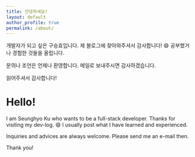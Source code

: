 ```yaml
---
title: 안녕하세요!
layout: default
author_profile: true
permalink: /about/
---
```


개발자가 되고 싶은 구승효입니다.
제 블로그에 찾아와주셔서 감사합니다! :smile:
공부했거나 경험한 것들을 올립니다.

문의나 조언은 언제나 환영합니다.
메일로 보내주시면 감사하겠습니다.


읽어주셔서 감사합니다!


# Hello!

I am Seunghyo Ku who wants to be a full-stack developer.
Thanks for visiting my dev-log. :smile:
I usually post what I have learned and experienced.

Inquiries and advices are always welcome.
Please send me an e-mail then.


Thank you!
